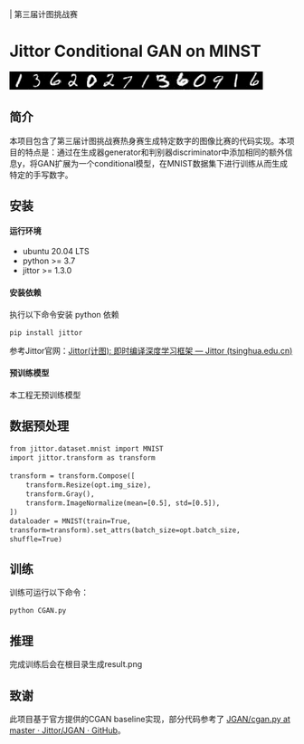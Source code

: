 | 第三届计图挑战赛

# Jittor Conditional GAN on MINST

![主要结果](result.png)

## 简介

本项目包含了第三届计图挑战赛热身赛生成特定数字的图像比赛的代码实现。本项目的特点是：通过在生成器generator和判别器discriminator中添加相同的额外信息y，将GAN扩展为一个conditional模型，在MNIST数据集下进行训练从而生成特定的手写数字。

## 安装

#### 运行环境

- ubuntu 20.04 LTS
- python >= 3.7
- jittor >= 1.3.0

#### 安装依赖

执行以下命令安装 python 依赖

```
pip install jittor
```

参考Jittor官网：[Jittor(计图): 即时编译深度学习框架 — Jittor (tsinghua.edu.cn)](https://cg.cs.tsinghua.edu.cn/jittor/)

#### 预训练模型

本工程无预训练模型

## 数据预处理

```
from jittor.dataset.mnist import MNIST
import jittor.transform as transform

transform = transform.Compose([
    transform.Resize(opt.img_size),
    transform.Gray(),
    transform.ImageNormalize(mean=[0.5], std=[0.5]),
])
dataloader = MNIST(train=True, transform=transform).set_attrs(batch_size=opt.batch_size, shuffle=True)
```

## 训练

训练可运行以下命令：

```
python CGAN.py
```

## 推理

完成训练后会在根目录生成result.png

## 致谢

此项目基于官方提供的CGAN baseline实现，部分代码参考了 [JGAN/cgan.py at master · Jittor/JGAN · GitHub](https://github.com/Jittor/JGAN/blob/master/models/cgan/cgan.py)。

